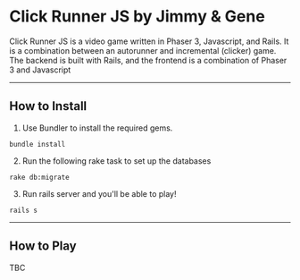 Click Runner JS by Jimmy & Gene
========================


Click Runner JS is a video game written in Phaser 3, Javascript, and Rails. It is a combination between an autorunner and incremental (clicker) game. The backend is built with Rails, and the frontend is a combination of Phaser 3 and Javascript

---

## How to Install

1. Use Bundler to install the required gems.
```
bundle install
```
2. Run the following rake task to set up the databases
```
rake db:migrate
```
3. Run rails server and you'll be able to play! 
```
rails s
```
---
## How to Play

TBC
